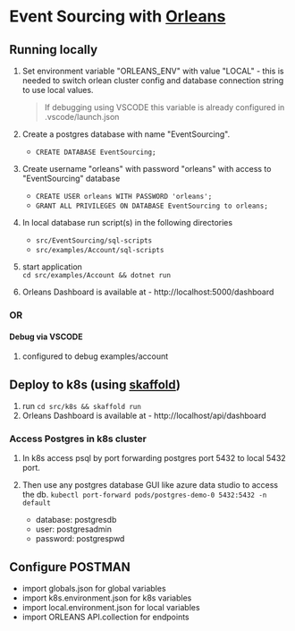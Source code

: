 
# Event Sourcing with [Orleans](https://github.com/dotnet/orleans)

## Running locally

1. Set environment variable "ORLEANS_ENV" with value "LOCAL" - this is needed to switch orlean cluster config and database connection string to use local values.
    > If debugging using VSCODE this variable is already configured in .vscode/launch.json

2. Create a postgres database with name "EventSourcing".
    * `CREATE DATABASE EventSourcing;`
3. Create username "orleans" with password "orleans" with access to "EventSourcing" database
    * `CREATE USER orleans WITH PASSWORD 'orleans';`
    * `GRANT ALL PRIVILEGES ON DATABASE EventSourcing to orleans;`
4. In local database run script(s) in the following directories
    * `src/EventSourcing/sql-scripts`
    * `src/examples/Account/sql-scripts`
5. start application  
`cd src/examples/Account && dotnet run`
6. Orleans Dashboard is available at - http://localhost:5000/dashboard

### OR

#### Debug via VSCODE

1. configured to debug examples/account

## Deploy to k8s (using [skaffold](https://skaffold.dev/))

1. run  `cd src/k8s && skaffold run`
2. Orleans Dashboard is available at - http://localhost/api/dashboard

### Access Postgres in k8s cluster

1. In k8s access psql by port forwarding postgres port 5432 to local 5432 port.

2. Then use any postgres database GUI like azure data studio to access the db.
```kubectl port-forward pods/postgres-demo-0 5432:5432 -n default```
    * database: postgresdb
    * user: postgresadmin
    * password: postgrespwd


## Configure POSTMAN

* import globals.json for global variables
* import k8s.environment.json for k8s variables
* import local.environment.json for local variables
* import ORLEANS API.collection for endpoints
